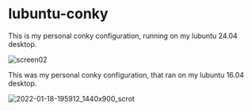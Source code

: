 # lubuntu-conky
This is my personal conky configuration, running on my lubuntu 24.04 desktop.

![screen02](https://github.com/user-attachments/assets/ea496176-8402-46a2-8761-6d5940d3d3c4)


This was my personal conky configuration, that ran on my lubuntu 16.04 desktop.

![2022-01-18-195912_1440x900_scrot](https://user-images.githubusercontent.com/13913674/154294212-35d78ef5-2952-4797-a473-af87251ad866.png)
